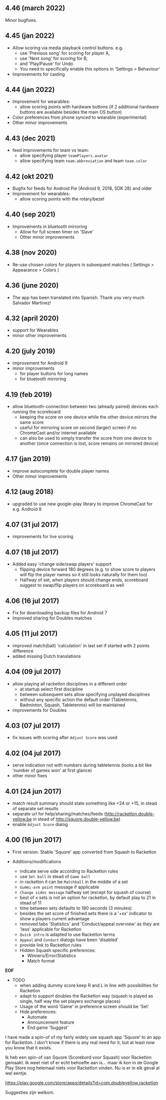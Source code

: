 ## 4.46 (march 2022)

Minor bugfixes.

## 4.45 (jan 2022)

- Allow scoring via media playback control buttons. e.g.
    - use 'Previous song' for scoring for player A, 
    - use 'Next song' for scoring for B, 
    - and 'Play/Pause' for Undo
    - You need to specifically enable this options in 'Settings > Behaviour'
- Improvements for casting 

## 4.44 (jan 2022)

- Improvement for wearables:
    - allow scoring points with hardware buttons (if 2 additional hardware buttons are available besides the main OS button)
- Color preferences from phone synced to wearable (experimental)    
- Other minor improvements

## 4.43 (dec 2021)

- feed improvements for team vs team: 
    - allow specifying player `teamPlayers.avatar`
    - allow specifying team `team.abbreviation` and team `team.color`

## 4.42 (okt 2021)

- Bugfix for feeds for Android Pie (Android 9, 2018, SDK 28) and older
- Improvement for wearables:
    - allow scoring points with the rotary/bezel

## 4.40 (sep 2021)

- Improvements in bluetooth mirroring
    - Allow for full screen timer on 'Slave'
    - Other minor improvements

## 4.38 (nov 2020)

- Re-use chosen colors for players in subsequent matches ( Settings > Appearance > Colors )

## 4.36 (june 2020)

- The app has been translated into Spanish. Thank you very much Salvador Martinez!

## 4.32 (april 2020)

- support for Wearables
- minor other improvements

## 4.20 (july 2019)

- improvement for Android 9
- minor improvements
    - for player buttons for long names
    - for bluetooth mirroring

## 4.19 (feb 2019)

- allow bluetooth-connection between two (already paired) devices each running the scoreboard
    - keeping the score on one device while the other device mirrors the same score
    - useful for mirroring score on second (larger) screen if no ChromeCast and/or internet available
    - can also be used to simply transfer the score from one device to another (once connection is lost, score remains on mirrored device)

## 4.17 (jan 2019)

- improve autocomplete for double player names
- Other minor improvements

## 4.12 (aug 2018)

- upgraded to use new google-play library to improve ChromeCast for e.g. Android 8

## 4.07 (31 jul 2017)

- improvements for live scoring

## 4.07 (18 jul 2017)

- Added easy 'change side/swap players' support
    - flipping device forward 180 degrees (e.g. to show score to players will flip the player names so it still looks naturally for them too)
    - Halfway of set, when players should change ends, scoreboard suggest to swap/flip players on scoreboard as well

## 4.06 (16 jul 2017)

- Fix for downloading backup files for Android 7
- Improved sharing for Doubles matches

## 4.05 (11 jul 2017)

- improved match(ball) 'calculation' in last set if started with 2 points difference
- added missing Dutch translations

## 4.04 (09 jul 2017)

- allow playing all racketlon disciplines in a different order
    - at startup select first discipline
    - between subsequent sets allow specifying unplayed disciplines
    - without any specific action the default order (Tabletennis, Badminton, Squash, Tabletennis) will be maintained
- improvements for Doubles

## 4.03 (07 jul 2017)

- fix issues with scoring after `Adjust Score` was used

## 4.02 (04 jul 2017)

- serve indication not with numbers during tabletennis (looks a bit like 'number of games won' at first glance)
- other minor fixes

## 4.01 (24 jun 2017)


- match result summary should state something like +24 or +15, in stead of separate set results
- separate url for help/sharing/matches/feeds (<http://racketlon.double-yellow.be> in stead of <http://squore.double-yellow.be>)
- enable `Adjust Score` dialog

## 4.00 (16 jun 2017)

- First version. Stable 'Squore' app converted from Squash to Racketlon

- Additions/modifications
    - indicate serve side according to Racketlon rules
    - use `Set ball` in stead of `Game ball`
    - in racketlon it can be `Matchball` in the middle of a set
    - `Gummi-arm point` message if applicable
    - `Change sides message` halfway set (except for squash of course)
    - best of x sets is not an option for racketlon, by default play to 21 in stead of 11
    - time between sets defaults to 180 seconds (3 minutes)
    - besides the set score of finished sets there is a '+xx' indicator to show a players current advantage
    - removed tabs 'Statistics' and 'Conduct/appeal overview' as they are 'less' applicable for Racketlon 
    - `Quick intro` is adapted to use Racketlon terms
    - `Appeal` and `Conduct` dialogs have been 'disabled'
    - provide link to Racketlon rules 
    - Hidden Squash specific preferences:
        - Winners/Error/Statistics
        - Match format

__EOF__

- TODO
    - when adding dummy score keep R and L in line with possibilities for Racketlon
    - adapt to support doubles the Racketlon way (squash is played as single, half way the set players exchange places)
    - Usage of the word 'Game' in preference screen should be 'Set'
    - Hide preferences:
        - Automate
        - Announcement feature
        - End game 'Suggest'

I have made a spin-of of my fairly widely use squash app 'Squore' to an app for Racketlon. 
I don't know if there is any real need for it, but at least now you know that it exists.

Ik heb een spin-of van Squore (Scorebord voor Squash) voor Racketlon gemaakt. 
Ik weet niet of er echt behoefte aan is... maar ik kon in de Google Play Store nog helemaal niets voor Racketlon vinden. 
Nu is er in elk geval al wel eentje.

<https://play.google.com/store/apps/details?id=com.doubleyellow.racketlon>

Suggesties zijn welkom.